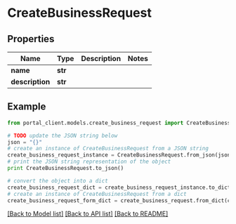 # CreateBusinessRequest


## Properties
Name | Type | Description | Notes
------------ | ------------- | ------------- | -------------
**name** | **str** |  | 
**description** | **str** |  | 

## Example

```python
from portal_client.models.create_business_request import CreateBusinessRequest

# TODO update the JSON string below
json = "{}"
# create an instance of CreateBusinessRequest from a JSON string
create_business_request_instance = CreateBusinessRequest.from_json(json)
# print the JSON string representation of the object
print CreateBusinessRequest.to_json()

# convert the object into a dict
create_business_request_dict = create_business_request_instance.to_dict()
# create an instance of CreateBusinessRequest from a dict
create_business_request_form_dict = create_business_request.from_dict(create_business_request_dict)
```
[[Back to Model list]](../README.md#documentation-for-models) [[Back to API list]](../README.md#documentation-for-api-endpoints) [[Back to README]](../README.md)


